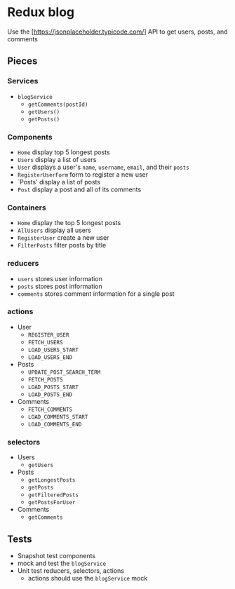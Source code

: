 # Redux blog

Use the [https://jsonplaceholder.typicode.com/] API to
get users, posts, and comments

## Pieces

### Services

* `blogService`
  * `getComments(postId)`
  * `getUsers()`
  * `getPosts()`

### Components

* `Home` display top 5 longest posts
* `Users` display a list of users
* `User` displays a user's `name`, `username`, `email`, and their `posts`
* `RegisterUserForm` form to register a new user
* `Posts' display a list of posts
* `Post` display a post and all of its comments

### Containers

* `Home` display the top 5 longest posts
* `AllUsers` display all users
* `RegisterUser` create a new user
* `FilterPosts` filter posts by title

### reducers

* `users` stores user information
* `posts` stores post information
* `comments` stores comment information for a single post

### actions

* User
  * `REGISTER_USER`
  * `FETCH_USERS`
  * `LOAD_USERS_START`
  * `LOAD_USERS_END`
* Posts
  * `UPDATE_POST_SEARCH_TERM`
  * `FETCH_POSTS`
  * `LOAD_POSTS_START`
  * `LOAD_POSTS_END`
* Comments
  * `FETCH_COMMENTS`
  * `LOAD_COMMENTS_START`
  * `LOAD_COMMENTS_END`

### selectors

* Users
  * `getUsers`
* Posts
  * `getLongestPosts`
  * `getPosts`
  * `getFilteredPosts`
  * `getPostsForUser`
* Comments
  * `getComments`

## Tests

* Snapshot test components
* mock and test the `blogService`
* Unit test reducers, selectors, actions
  * actions should use the `blogService` mock
